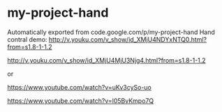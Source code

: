 # my-project-hand
Automatically exported from code.google.com/p/my-project-hand
Hand contral demo:
http://v.youku.com/v_show/id_XMjU4NDYxNTQ0.html?from=s1.8-1-1.2

http://v.youku.com/v_show/id_XMjU4MjU3Njg4.html?from=s1.8-1-1.2

or

https://www.youtube.com/watch?v=uKv3cySo-uo

https://www.youtube.com/watch?v=l05BvKmpo7Q
